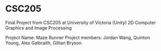 # CSC205
Final Project from CSC205 at University of Victoria (Unity)
2D Computer Graphics and Image Processing 

Project Name: Maze Runner
Project members: Jordan Wang, Quinton Young, Alex Galbraith, Gillian Bryson



